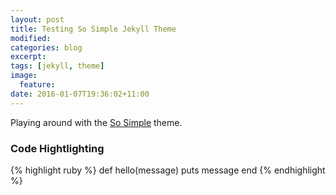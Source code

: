 ```yaml
---
layout: post
title: Testing So Simple Jekyll Theme
modified:
categories: blog
excerpt:
tags: [jekyll, theme]
image:
  feature:
date: 2016-01-07T19:36:02+11:00
---
```


Playing around with the [So Simple][so-simple-theme] theme.

### Code Hightlighting

{% highlight ruby %}
def hello(message)
  puts message
end
{% endhighlight %}

[so-simple-theme]: https://github.com/mmistakes/so-simple-theme
